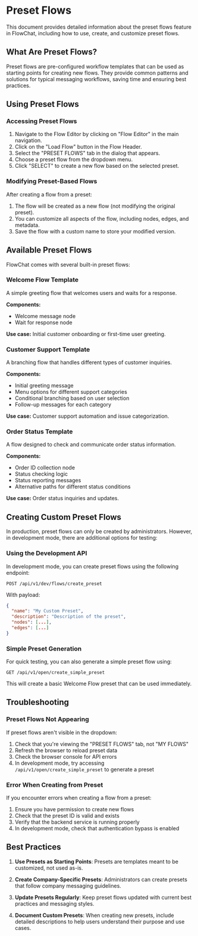 # Preset Flows

This document provides detailed information about the preset flows feature in FlowChat, including how to use, create, and customize preset flows.

## What Are Preset Flows?

Preset flows are pre-configured workflow templates that can be used as starting points for creating new flows. They provide common patterns and solutions for typical messaging workflows, saving time and ensuring best practices.

## Using Preset Flows

### Accessing Preset Flows

1. Navigate to the Flow Editor by clicking on "Flow Editor" in the main navigation.
2. Click on the "Load Flow" button in the Flow Header.
3. Select the "PRESET FLOWS" tab in the dialog that appears.
4. Choose a preset flow from the dropdown menu.
5. Click "SELECT" to create a new flow based on the selected preset.

### Modifying Preset-Based Flows

After creating a flow from a preset:

1. The flow will be created as a new flow (not modifying the original preset).
2. You can customize all aspects of the flow, including nodes, edges, and metadata.
3. Save the flow with a custom name to store your modified version.

## Available Preset Flows

FlowChat comes with several built-in preset flows:

### Welcome Flow Template

A simple greeting flow that welcomes users and waits for a response.

**Components:**
- Welcome message node
- Wait for response node

**Use case:** Initial customer onboarding or first-time user greeting.

### Customer Support Template

A branching flow that handles different types of customer inquiries.

**Components:**
- Initial greeting message
- Menu options for different support categories
- Conditional branching based on user selection
- Follow-up messages for each category

**Use case:** Customer support automation and issue categorization.

### Order Status Template

A flow designed to check and communicate order status information.

**Components:**
- Order ID collection node
- Status checking logic
- Status reporting messages
- Alternative paths for different status conditions

**Use case:** Order status inquiries and updates.

## Creating Custom Preset Flows

In production, preset flows can only be created by administrators. However, in development mode, there are additional options for testing:

### Using the Development API

In development mode, you can create preset flows using the following endpoint:

```
POST /api/v1/dev/flows/create_preset
```

With payload:
```json
{
  "name": "My Custom Preset",
  "description": "Description of the preset",
  "nodes": [...],
  "edges": [...]
}
```

### Simple Preset Generation

For quick testing, you can also generate a simple preset flow using:

```
GET /api/v1/open/create_simple_preset
```

This will create a basic Welcome Flow preset that can be used immediately.

## Troubleshooting

### Preset Flows Not Appearing

If preset flows aren't visible in the dropdown:

1. Check that you're viewing the "PRESET FLOWS" tab, not "MY FLOWS"
2. Refresh the browser to reload preset data
3. Check the browser console for API errors
4. In development mode, try accessing `/api/v1/open/create_simple_preset` to generate a preset

### Error When Creating from Preset

If you encounter errors when creating a flow from a preset:

1. Ensure you have permission to create new flows
2. Check that the preset ID is valid and exists
3. Verify that the backend service is running properly
4. In development mode, check that authentication bypass is enabled

## Best Practices

1. **Use Presets as Starting Points**: Presets are templates meant to be customized, not used as-is.

2. **Create Company-Specific Presets**: Administrators can create presets that follow company messaging guidelines.

3. **Update Presets Regularly**: Keep preset flows updated with current best practices and messaging styles.

4. **Document Custom Presets**: When creating new presets, include detailed descriptions to help users understand their purpose and use cases. 